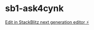 # sb1-ask4cynk

[Edit in StackBlitz next generation editor ⚡️](https://stackblitz.com/~/github.com/tharinda221/sb1-ask4cynk)